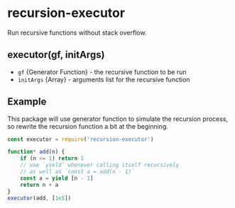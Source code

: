 # recursion-executor

Run recursive functions without stack overflow. 

## executor(gf, initArgs)

- `gf` {Generator Function} - the recursive function to be run
- `initArgs` {Array} - arguments list for the recursive function

## Example

This package will use generator function to simulate the recursion process, so rewrite the recursion function a bit at the beginning.

```js
const executor = require('recursion-executor')

function* add(n) {
    if (n <= 1) return 1
    // use `yield` whenever calling itself recursively
    // as well as `const a = add(n - 1)`
    const a = yield [n - 1]
    return n + a
}
executor(add, [1e5])
```
